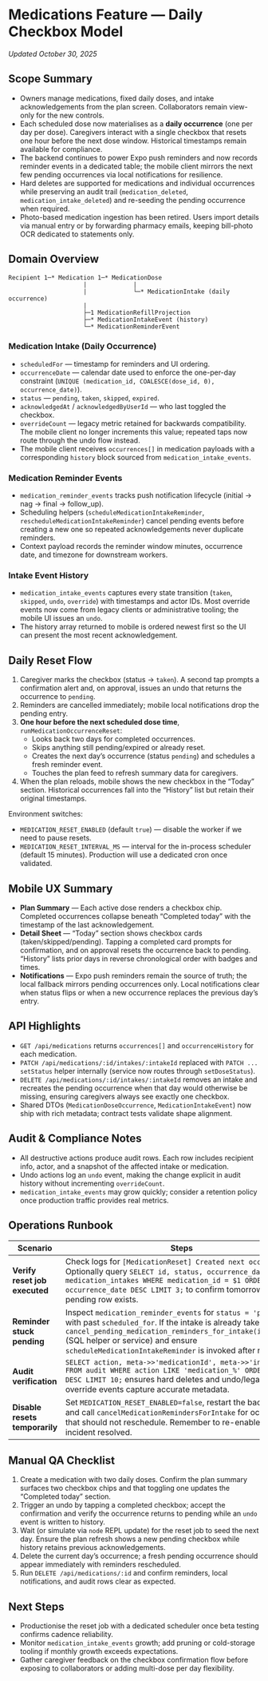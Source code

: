 # Medications Feature — Daily Checkbox Model

_Updated October 30, 2025_

## Scope Summary
- Owners manage medications, fixed daily doses, and intake acknowledgements from the plan screen. Collaborators remain view-only for the new controls.
- Each scheduled dose now materialises as a **daily occurrence** (one per day per dose). Caregivers interact with a single checkbox that resets one hour before the next dose window. Historical timestamps remain available for compliance.
- The backend continues to power Expo push reminders and now records reminder events in a dedicated table; the mobile client mirrors the next few pending occurrences via local notifications for resilience.
- Hard deletes are supported for medications and individual occurrences while preserving an audit trail (`medication_deleted`, `medication_intake_deleted`) and re-seeding the pending occurrence when required.
- Photo-based medication ingestion has been retired. Users import details via manual entry or by forwarding pharmacy emails, keeping bill-photo OCR dedicated to statements only.

## Domain Overview

```
Recipient 1─* Medication 1─* MedicationDose
                     |             |
                     |             └─* MedicationIntake (daily occurrence)
                     |
                     ├─1 MedicationRefillProjection
                     ├─* MedicationIntakeEvent (history)
                     └─* MedicationReminderEvent
```

### Medication Intake (Daily Occurrence)
- `scheduledFor` — timestamp for reminders and UI ordering.
- `occurrenceDate` — calendar date used to enforce the one-per-day constraint (`UNIQUE (medication_id, COALESCE(dose_id, 0), occurrence_date)`).
- `status` — `pending`, `taken`, `skipped`, `expired`.
- `acknowledgedAt` / `acknowledgedByUserId` — who last toggled the checkbox.
- `overrideCount` — legacy metric retained for backwards compatibility. The mobile client no longer increments this value; repeated taps now route through the undo flow instead.
- The mobile client receives `occurrences[]` in medication payloads with a corresponding `history` block sourced from `medication_intake_events`.

### Medication Reminder Events
- `medication_reminder_events` tracks push notification lifecycle (initial → nag → final → follow_up).
- Scheduling helpers (`scheduleMedicationIntakeReminder`, `rescheduleMedicationIntakeReminder`) cancel pending events before creating a new one so repeated acknowledgements never duplicate reminders.
- Context payload records the reminder window minutes, occurrence date, and timezone for downstream workers.

### Intake Event History
- `medication_intake_events` captures every state transition (`taken`, `skipped`, `undo`, `override`) with timestamps and actor IDs. Most override events now come from legacy clients or administrative tooling; the mobile UI issues an `undo`.
- The history array returned to mobile is ordered newest first so the UI can present the most recent acknowledgement.

## Daily Reset Flow
1. Caregiver marks the checkbox (status → `taken`). A second tap prompts a confirmation alert and, on approval, issues an undo that returns the occurrence to `pending`.
2. Reminders are cancelled immediately; mobile local notifications drop the pending entry.
3. **One hour before the next scheduled dose time**, `runMedicationOccurrenceReset`:
   - Looks back two days for completed occurrences.
   - Skips anything still pending/expired or already reset.
   - Creates the next day’s occurrence (status `pending`) and schedules a fresh reminder event.
   - Touches the plan feed to refresh summary data for caregivers.
4. When the plan reloads, mobile shows the new checkbox in the “Today” section. Historical occurrences fall into the “History” list but retain their original timestamps.

Environment switches:
- `MEDICATION_RESET_ENABLED` (default `true`) — disable the worker if we need to pause resets.
- `MEDICATION_RESET_INTERVAL_MS` — interval for the in-process scheduler (default 15 minutes). Production will use a dedicated cron once validated.

## Mobile UX Summary
- **Plan Summary** — Each active dose renders a checkbox chip. Completed occurrences collapse beneath “Completed today” with the timestamp of the last acknowledgement.
- **Detail Sheet** — “Today” section shows checkbox cards (taken/skipped/pending). Tapping a completed card prompts for confirmation, and on approval resets the occurrence back to pending. “History” lists prior days in reverse chronological order with badges and times.
- **Notifications** — Expo push reminders remain the source of truth; the local fallback mirrors pending occurrences only. Local notifications clear when status flips or when a new occurrence replaces the previous day’s entry.

## API Highlights
- `GET /api/medications` returns `occurrences[]` and `occurrenceHistory` for each medication.
- `PATCH /api/medications/:id/intakes/:intakeId` replaced with `PATCH ... setStatus` helper internally (service now routes through `setDoseStatus`).
- `DELETE /api/medications/:id/intakes/:intakeId` removes an intake and recreates the pending occurrence when that day would otherwise be missing, ensuring caregivers always see exactly one checkbox.
- Shared DTOs (`MedicationDoseOccurrence`, `MedicationIntakeEvent`) now ship with rich metadata; contract tests validate shape alignment.

## Audit & Compliance Notes
- All destructive actions produce audit rows. Each row includes recipient info, actor, and a snapshot of the affected intake or medication.
- Undo actions log an `undo` event, making the change explicit in audit history without incrementing `overrideCount`.
- `medication_intake_events` may grow quickly; consider a retention policy once production traffic provides real metrics.

## Operations Runbook
| Scenario | Steps |
|----------|-------|
| **Verify reset job executed** | Check logs for `[MedicationReset] Created next occurrence`. Optionally query `SELECT id, status, occurrence_date FROM medication_intakes WHERE medication_id = $1 ORDER BY occurrence_date DESC LIMIT 3;` to confirm tomorrow’s pending row exists. |
| **Reminder stuck pending** | Inspect `medication_reminder_events` for `status = 'pending'` with past `scheduled_for`. If the intake is already taken, run `cancel_pending_medication_reminders_for_intake(intake_id)` (SQL helper or service) and ensure `scheduleMedicationIntakeReminder` is invoked after resets. |
| **Audit verification** | `SELECT action, meta->>'medicationId', meta->>'intakeId' FROM audit WHERE action LIKE 'medication_%' ORDER BY id DESC LIMIT 10;` ensures hard deletes and undo/legacy override events capture accurate metadata. |
| **Disable resets temporarily** | Set `MEDICATION_RESET_ENABLED=false`, restart the backend, and call `cancelMedicationRemindersForIntake` for occurrences that should not reschedule. Remember to re-enable once incident resolved. |

## Manual QA Checklist
1. Create a medication with two daily doses. Confirm the plan summary surfaces two checkbox chips and that toggling one updates the “Completed today” section.
2. Trigger an undo by tapping a completed checkbox; accept the confirmation and verify the occurrence returns to pending while an `undo` event is written to history.
3. Wait (or simulate via `node` REPL update) for the reset job to seed the next day. Ensure the plan refresh shows a new pending checkbox while history retains previous acknowledgements.
4. Delete the current day’s occurrence; a fresh pending occurrence should appear immediately with reminders rescheduled.
5. Run `DELETE /api/medications/:id` and confirm reminders, local notifications, and audit rows clear as expected.

## Next Steps
- Productionise the reset job with a dedicated scheduler once beta testing confirms cadence reliability.
- Monitor `medication_intake_events` growth; add pruning or cold-storage tooling if monthly growth exceeds expectations.
- Gather caregiver feedback on the checkbox confirmation flow before exposing to collaborators or adding multi-dose per day flexibility.
